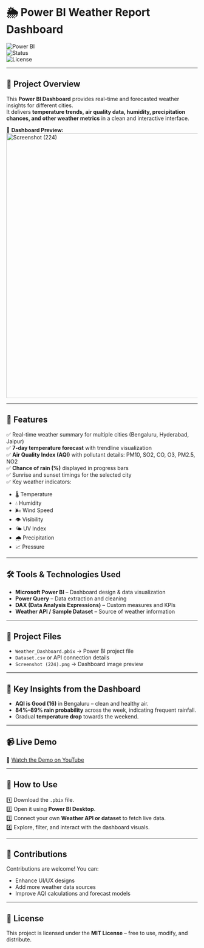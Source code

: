 
# 🌦️ Power BI Weather Report Dashboard

![Power BI](https://img.shields.io/badge/Tool-Power%20BI-yellow?style=for-the-badge&logo=powerbi)  
![Status](https://img.shields.io/badge/Status-Completed-brightgreen?style=for-the-badge)  
![License](https://img.shields.io/badge/License-MIT-blue?style=for-the-badge)

---

## 📌 Project Overview

This **Power BI Dashboard** provides real-time and forecasted weather insights for different cities.  
It delivers **temperature trends, air quality data, humidity, precipitation chances, and other weather metrics** in a clean and interactive interface.

📸 **Dashboard Preview:**  
<img width="1251" height="696" alt="Screenshot (224)" src="https://github.com/user-attachments/assets/d24e88f9-61d8-47fe-8b42-a5ac1feead66" />


---

## 🚀 Features

✅ Real-time weather summary for multiple cities (Bengaluru, Hyderabad, Jaipur)  
✅ **7-day temperature forecast** with trendline visualization  
✅ **Air Quality Index (AQI)** with pollutant details: PM10, SO2, CO, O3, PM2.5, NO2  
✅ **Chance of rain (%)** displayed in progress bars  
✅ Sunrise and sunset timings for the selected city  
✅ Key weather indicators:
- 🌡️ Temperature  
- 💧 Humidity  
- 🌬️ Wind Speed  
- 👁️ Visibility  
- 🌤️ UV Index  
- 🌧️ Precipitation  
- 📈 Pressure  

---

## 🛠 Tools & Technologies Used

- **Microsoft Power BI** – Dashboard design & data visualization  
- **Power Query** – Data extraction and cleaning  
- **DAX (Data Analysis Expressions)** – Custom measures and KPIs  
- **Weather API / Sample Dataset** – Source of weather information  

---

## 📂 Project Files

- `Weather_Dashboard.pbix` → Power BI project file  
- `Dataset.csv` or API connection details  
- `Screenshot (224).png` → Dashboard image preview  

---

## 🎯 Key Insights from the Dashboard

- **AQI is Good (16)** in Bengaluru – clean and healthy air.  
- **84%–89% rain probability** across the week, indicating frequent rainfall.  
- Gradual **temperature drop** towards the weekend.  

---

## 📹 Live Demo

🔗 [Watch the Demo on YouTube](https://www.youtube.com/watch?v=P8HB8dMfKNc&list=PLVOfSd1Syc0Fl3XazJ82MoAZiPui6WgvD&index=12)  

---

## 📌 How to Use

1️⃣ Download the `.pbix` file.  
2️⃣ Open it using **Power BI Desktop**.  
3️⃣ Connect your own **Weather API or dataset** to fetch live data.  
4️⃣ Explore, filter, and interact with the dashboard visuals.  

---

## 🤝 Contributions

Contributions are welcome! You can:  
- Enhance UI/UX designs  
- Add more weather data sources  
- Improve AQI calculations and forecast models  

---

## 📜 License

This project is licensed under the **MIT License** – free to use, modify, and distribute.  
